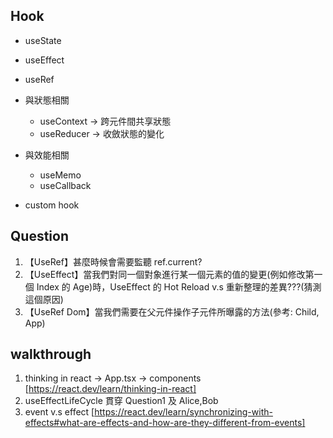 ## Hook

- useState
- useEffect
- useRef

- 與狀態相關

  - useContext -> 跨元件間共享狀態
  - useReducer -> 收斂狀態的變化

- 與效能相關

  - useMemo
  - useCallback

- custom hook

## Question

1. 【UseRef】甚麼時候會需要監聽 ref.current?
2. 【UseEffect】當我們對同一個對象進行某一個元素的值的變更(例如修改第一個 Index 的 Age)時，UseEffect 的 Hot Reload v.s 重新整理的差異???(猜測這個原因)
3. 【UseRef Dom】當我們需要在父元件操作子元件所曝露的方法(參考: Child, App)

## walkthrough

1. thinking in react -> App.tsx -> components [https://react.dev/learn/thinking-in-react]
2. useEffectLifeCycle 貫穿 Question1 及 Alice,Bob
3. event v.s effect [https://react.dev/learn/synchronizing-with-effects#what-are-effects-and-how-are-they-different-from-events]
